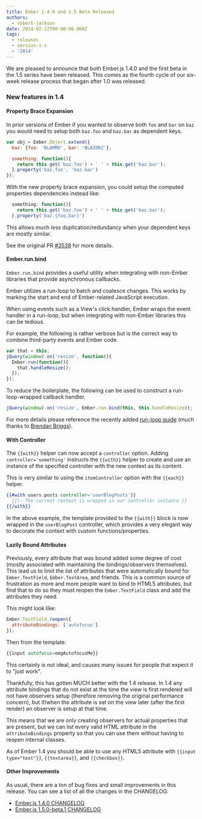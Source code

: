 ```yaml
---
title: Ember 1.4.0 and 1.5 Beta Released
authors:
  - robert-jackson
date: 2014-02-12T00:00:00.000Z
tags:
  - releases
  - version-1-x
  - '2014'
---
```



We are pleased to announce that both Ember.js 1.4.0 and the first beta in the 1.5 series
have been released. This comes as the fourth cycle of our six-week release
process that began after 1.0 was released.

### New features in 1.4

#### Property Brace Expansion

In prior versions of Ember if you wanted to observe both `foo` and `bar` on `baz`
you would need to setup both `baz.foo` and `baz.bar` as dependent keys.

```javascript
var obj = Ember.Object.extend({
  baz: {foo: 'BLAMMO', bar: 'BLAZORZ'},

  something: function(){
    return this.get('baz.foo') + ' ' + this.get('baz.bar');
  }.property('baz.foo', 'baz.bar')
});
```

With the new property brace expansion, you could setup the computed properties dependencies
instead like:

```javascript
  something: function(){
    return this.get('baz.foo') + ' ' + this.get('baz.bar');
  }.property('baz.{foo,bar}')
```

This allows much less duplication/redundancy when your dependent keys are mostly similar.

See the original PR [#3538](https://github.com/emberjs/ember.js/pull/3538) for more details.

#### Ember.run.bind

`Ember.run.bind` provides a useful utility when integrating with non-Ember libraries
that provide asynchronous callbacks.

Ember utilizes a run-loop to batch and coalesce changes. This works by
marking the start and end of Ember-related JavaScript execution.

When using events such as a View's click handler, Ember wraps the event
handler in a run-loop, but when integrating with non-Ember libraries this
can be tedious.

For example, the following is rather verbose but is the correct way to combine
third-party events and Ember code.

```javascript
var that = this;
jQuery(window).on('resize', function(){
  Ember.run(function(){
    that.handleResize();
  });
});
```

To reduce the boilerplate, the following can be used to construct a
run-loop-wrapped callback handler.

```javascript
jQuery(window).on('resize', Ember.run.bind(this, this.handleResize));
```

For more details please reference the recently added [run-loop guide](/guides/understanding-ember/run-loop/)
(much thanks to [Brendan Briggs](https://github.com/bfbriggs)).

#### With Controller

The `{{with}}` helper can now accept a `controller` option. Adding `controller='something'`
instructs the `{{with}}` helper to create and use an instance of the specified controller
with the new context as its content.

This is very similar to using the `itemController` option with the `{{each}}` helper.

```handlebars
{{#with users.posts controller='userBlogPosts'}}
  {{!- The current context is wrapped in our controller instance }}
{{/with}}
```

In the above example, the template provided to the `{{with}}` block is now wrapped in the
`userBlogPost` controller, which provides a very elegant way to decorate the context with custom
functions/properties.

#### Lazily Bound Attributes

Previously, every attribute that was bound added some degree of cost (mostly associated with maintaining
the bindings/observers themselves). This lead us to limit the list of attributes that were automatically
bound for `Ember.TextField`, `Ember.TextArea`, and friends. This is a common source of frustration as
more and more people want to bind to HTML5 attributes, but find that to do so they must reopen the
`Ember.TextField` class and add the attributes they need.

This might look like:

```javascript
Ember.TextField.reopen({
  attributeBindings: ['autofocus']
});
```

Then from the template:

```handlebars
{{input autofocus=omgAutofocusMe}}
```

<!-- alex ignore just -->
This certainly is not ideal, and causes many issues for people that expect it to "just work".

Thankfully, this has gotten MUCH better with the 1.4 release. In 1.4 any attribute bindings that do not
exist at the time the view is first rendered will not have observers setup (therefore removing the original
performance concern), but if/when the attribute is set on the view later (after the first render) an observer
is setup at that time.

This means that we are only creating observers for actual properties that are present, but we can list every
valid HTML attribute in the `attributeBindings` property so that you can use them without having to reopen
internal classes.

As of Ember 1.4 you should be able to use any HTML5 attribute with `{{input type="text"}}`, `{{textarea}}`, and
`{{checkbox}}`.

#### Other Improvements

As usual, there are a ton of bug fixes and small improvements in this
release. You can see a list of all the changes in the CHANGELOG:

* [Ember.js 1.4.0 CHANGELOG](https://github.com/emberjs/ember.js/blob/v1.4.0/CHANGELOG.md)
* [Ember.js 1.5.0-beta.1 CHANGELOG](https://github.com/emberjs/ember.js/blob/v1.5.0-beta.1/CHANGELOG.md)
